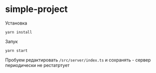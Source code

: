 # simple-project

Установка

```
yarn install
```

Запук

```
yarn start
```

Пробуем редактировать `/src/server/index.ts` и сохранять - сервер периодически не рестатртует
